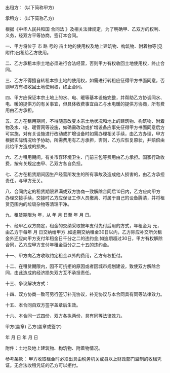 
 


出租方： (以下简称甲方)


承租方： (以下简称乙方)


根据《中华人民共和国
合同法
》及相关法律规定，为了明确甲、乙双方的权利、义务，经双方平等协商，签订本合同。


一、甲方将位于 市 路 号的 亩土地的使用权及地上建筑物、构筑物、附着物等(见附件)出租给乙方使用。


二、乙方承租本宗土地必须进行合法经营，否则甲方有权收回土地使用权，终止合同。


三、乙方不得擅自转租本宗土地的使用权，如需进行转租应征得甲方书面同意，否则甲方有权收回土地使用权，终止合同。


四、甲方应保证本宗土地上的水、电、暖等基本设施完整，并帮助乙方协调同水、电、暖的提供方的有关事宜，但具体收费事宜由乙与水电暖的提供方协商，所有费用由乙方承担。


五、乙方在租用期间，不得随意改变本宗土地状况和地上的建筑物、构筑物、附着物及水、电、暖管网等设施，如确需改动或扩增设备应事先征得甲方书面同意后方可实施，对有关设施进行改动或扩增设备时如需办理相关手续，由乙方办理，甲方根据实际情况给予协助，所需费用有乙方承担，否则，乙方应恢复原状，并赔偿由此给甲方造成的损失。


六、乙方租用期间，有关市容环境卫生、门前三包等费用由乙方承担。国家行政收费，按有关规定由甲、乙双方各自负担。


七、乙方在租赁期间因生产经营所发生的所有事故及造成他人损害的，由乙方承担责任，与甲方无关。


八、合同约定的租赁期限界满或双方协商一致解除合同后10日内，乙方应向甲方办理交接手续，交接时乙方应保证工作人员撤离、将属于自己的设备腾清，并将租赁范围内的垃圾杂物等清理干净。


九、租赁期限为 年，从 年 月 日至 年 月 日。


十、经甲乙双方商定，租金的交纳采取按年支付先付后用的方式，年租金为 元，由乙方于每年 月 日交纳给甲方 .如逾期交纳租金30日以内，乙方除应补交所欠租金外还应向甲方支付年租金日千分之二的违约金;如逾期超过30日，甲方有权解除合同，乙方应甲方支付年租金百分之二十五的违约金。


十一、甲方向乙方收取约定租金以外的费用，乙方有权拒付。


十二、在租赁期限内，因不可抗拒的原因或者因城市规划建设，致使双方解除合同，由此造成的经济损失双方互不承担责任。


十三、争议解决方式：


十四、双方协商一致可另行签订补充协议，补充协议与本合同具有同等法律效力。


十五、本合同自双方签字盖章后生效。


十六、本合同一式四份，双方各执两份，具有同等法律效力。


甲方(盖章)             乙方(盖章或签字)


  年 月 日                   年 月 日


附件：土地及地上建筑物、构筑物、附着物情况。


参考条款： 甲方收取租金时必须出具由税务机关或县以上财政部门监制的收租凭证。无合法收租凭证的乙方可以拒付。
 


 

 
 
 
 
 
  


  
 

  


  


  
 
 
 
 

